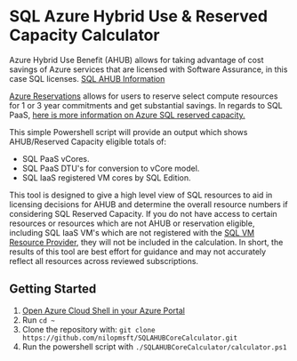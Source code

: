 # SQL Azure Hybrid Use & Reserved Capacity Calculator

Azure Hybrid Use Benefit (AHUB) allows for taking advantage of cost savings of Azure services that are licensed with Software Assurance, in this case SQL licenses.
[SQL AHUB Information](https://azure.microsoft.com/en-us/pricing/hybrid-benefit/#services&clcid=0x409)

[Azure Reservations](https://azure.microsoft.com/en-us/reservations/) allows for users to reserve select compute resources for 1 or 3 year commitments and get substantial savings. In regards to SQL PaaS, [here is more information on Azure SQL reserved capacity.](https://docs.microsoft.com/en-us/azure/sql-database/sql-database-reserved-capacity)

This simple Powershell script will provide an output which shows AHUB/Reserved Capacity eligible totals of:
* SQL PaaS vCores.
* SQL PaaS DTU's for conversion to vCore model.
* SQL IaaS registered VM cores by SQL Edition.

This tool is designed to give a high level view of SQL resources to aid in licensing decisions for AHUB and determine the overall resource numbers if considering SQL Reserved Capacity. If you do not have access to certain resources or resources which are not AHUB or reservation eligible, including SQL IaaS VM's which are not registered with the [SQL VM Resource Provider](https://docs.microsoft.com/en-us/azure/virtual-machines/windows/sql/virtual-machines-windows-sql-register-with-resource-provider), they will not be included in the calculation. In short, the results of this tool are best effort for guidance and may not accurately reflect all resources across reviewed subscriptions.

## Getting Started

1. [Open Azure Cloud Shell in your Azure Portal](https://docs.microsoft.com/en-us/azure/cloud-shell/quickstart-powershell#start-cloud-shell)
2. Run `cd ~`
3. Clone the repository with: `git clone https://github.com/nilopmsft/SQLAHUBCoreCalculator.git`
4. Run the powershell script with `./SQLAHUBCoreCalculator/calculator.ps1`
